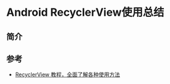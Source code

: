 # Android RecyclerView使用总结

## 简介

## 参考

* [RecyclerView 教程，全面了解各种使用方法](https://blog.csdn.net/xx326664162/article/details/61199895)
